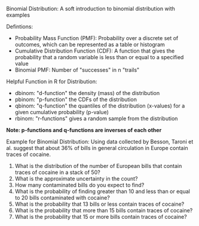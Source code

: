 Binomial Distribution:
A soft introduction to binomial distribution with examples

Defintions:
  - Probability Mass Function (PMF): Probability over a discrete set of outcomes, which can be represented as a table or histogram
  - Cumulative Distribution Function (CDF): A function that gives the probability that a random variable is less than or equal to a specified value
  - Binomial PMF: Number of "successes" in n "trails"
  
Helpful Function in R for Distribution:
  - dbinom: "d-function" the density (mass) of the distribution
  - pbinom: "p-function" the CDFs of the distribution
  - qbinom: "q-function" the quantiles of the distribution (x-values) for a given cumulative probability (p-value)
  - rbinom: "r-functions" gives a random sample from the distribution

**Note: p-functions and q-functions are inverses of each other**

Example for Binomial Distribution:
Using data collected by Besson, Taroni et al. suggest that about 36% of bills in general circulation in Europe contain traces of cocaine.
  1. What is the distribution of the number of European bills that contain traces of cocaine in a stack of 50?
  2. What is the approximate uncertainty in the count?
  3. How many contaminated bills do you expect to find?
  4. What is the probability of finding greater than 10 and less than or equal to 20 bills contaminated with cocaine?
  5. What is the probability that 13 bills or less contain traces of cocaine?
  6. What is the probability that more than 15 bills contain traces of cocaine?
  7. What is the probability that 15 or more bills contain traces of cocaine?
